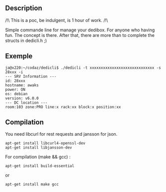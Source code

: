 Description
---

/!\ This is a poc, be indulgent, is 1 hour of work. /!\

Simple commande line for manage your dedibox.
For anyone who having fun. The concept is there. 
After that, there are more than to complete the structs in dedicli.h ;)

Exemple
---

	ja@x220:~/codaz/dedicli$ ./dedicli -t xxxxxxxxxxxxxxxxxxxxxxxxxxxxx -s 28xxx -i
	--- SRV Information ---
	id: 28xxx
	hostname: awaks
	power: ON
	os: debian
	version: v6.0.0
	--- DC location ---
	room:103 zone:PRO line:x rack:xx block:x position:xx

Compilation
---

You need libcurl for rest requests and jansson for json.

	apt-get install libcurl4-openssl-dev 
	apt-get install libjansson-dev

For compilation (make && gcc) :

	apt-get install build-essential

or

	apt-get install make gcc

